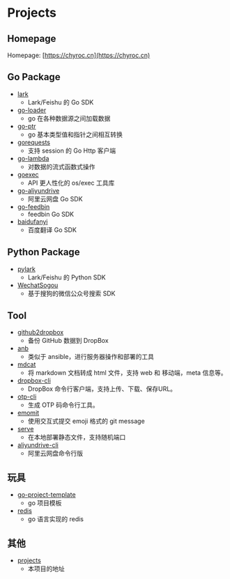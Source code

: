 # Projects

## Homepage

Homepage: [https://chyroc.cn](https://chyroc.cn)

## Go Package

- [lark](https://github.com/chyroc/lark)
  - Lark/Feishu 的 Go SDK
- [go-loader](https://github.com/chyroc/go-loader)
  - go 在各种数据源之间加载数据
- [go-ptr](https://github.com/chyroc/go-ptr)
  - go 基本类型值和指针之间相互转换
- [gorequests](https://github.com/chyroc/gorequests)
  - 支持 session 的 Go Http 客户端
- [go-lambda](https://github.com/chyroc/go-lambda)
  - 对数据的流式函数式操作
- [goexec](https://github.com/chyroc/goexec)
  - API 更人性化的 os/exec 工具库
- [go-aliyundrive](https://github.com/chyroc/go-aliyundrive)
  - 阿里云网盘 Go SDK
- [go-feedbin](https://github.com/chyroc/go-feedbin)
  - feedbin Go SDK
- [baidufanyi](https://github.com/chyroc/baidufanyi)
  - 百度翻译 Go SDK

## Python Package

- [pylark](https://github.com/chyroc/pylark)
  - Lark/Feishu 的 Python SDK
- [WechatSogou](https://github.com/chyroc/WechatSogou)
  - 基于搜狗的微信公众号搜索 SDK

## Tool

- [github2dropbox](https://github.com/chyroc/github2dropbox)
  - 备份 GitHub 数据到 DropBox
- [anb](https://github.com/chyroc/anb)
  - 类似于 ansible，进行服务器操作和部署的工具
- [mdcat](https://github.com/chyroc/mdcat)
  - 将 markdown 文档转成 html 文件，支持 web 和 移动端，meta 信息等。
- [dropbox-cli](https://github.com/chyroc/dropbox-cli)
  - DropBox 命令行客户端，支持上传、下载、保存URL。
- [otp-cli](https://github.com/chyroc/otp-cli)
  - 生成 OTP 码命令行工具。
- [emomit](https://github.com/chyroc/emomit)
  - 使用交互式提交 emoji 格式的 git message
- [serve](https://github.com/chyroc/serve)
  - 在本地部署静态文件，支持随机端口
- [aliyundrive-cli](https://github.com/chyroc/aliyundrive-cli)
  - 阿里云网盘命令行版

## 玩具

- [go-project-template](https://github.com/chyroc/go-project-template)
  - go 项目模板
- [redis](https://github.com/chyroc/redis)
  - go 语言实现的 redis

## 其他
- [projects](https://github.com/chyroc/projects)
  - 本项目的地址
